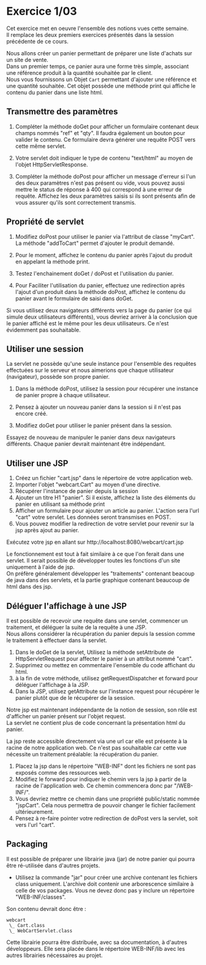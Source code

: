 # Exercice 1/03

Cet exercice met en oeuvre l'ensemble des notions vues cette semaine.  
Il remplace les deux premiers exercices présentés dans la session précédente de ce cours.

Nous allons créer un panier permettant de préparer une liste d'achats sur un site de vente.  
Dans un premier temps, ce panier aura une forme très simple, associant une référence produit à la quantité souhaitée par le client.  
Nous vous fournissons un Objet `Cart` permettant d'ajouter une référence et une quantité souhaitée. Cet objet possède une méthode print qui affiche le contenu du panier dans une liste html.

## Transmettre des paramètres



1. Compléter la méthode doGet pour afficher un formulaire contenant deux champs nommés "ref" et "qty". Il faudra également un bouton pour valider le contenu. Ce formulaire devra générer une requête POST vers cette même servlet.  

1. Votre servlet doit indiquer le type de contenu "text/html" au moyen de l'objet HttpServletResponse.  

1. Compléter la méthode doPost pour afficher un message d'erreur si l'un des deux paramètres n'est pas présent ou vide, vous pouvez aussi mettre le status de réponse à 400 qui correspond à une erreur de requête. Affichez les deux paramètres saisis si ils sont présents afin de vous assurer qu'ils sont correctement transmis.

## Propriété de servlet

1. Modifiez doPost pour utiliser le panier via l'attribut de classe "myCart". La méthode "addToCart" permet d'ajouter le produit demandé.  

1. Pour le moment, affichez le contenu du panier après l'ajout du produit en appelant la méthode print.  

1. Testez l'enchainement doGet / doPost et l'utilisation du panier.  

1. Pour Faciliter l'utilisation du panier, effectuez une redirection après l'ajout d'un produit dans la méthode doPost, affichez le contenu du panier avant le formulaire de saisi dans doGet.  

Si vous utilisez deux navigateurs différents vers la page du panier (ce qui simule deux utilisateurs différents), vous devriez arriver à la conclusion que le panier affiché est le même pour les deux utilisateurs. Ce n'est évidemment pas souhaitable.

## Utiliser une session

La servlet ne possède qu'une seule instance pour l'ensemble des requêtes effectuées sur le serveur et nous aimerions que chaque utilisateur (navigateur), possède son propre panier.

1. Dans la méthode doPost, utilisez la session pour récupérer une instance de panier propre à chaque utilisateur.  

1. Pensez à ajouter un nouveau panier dans la session si il n'est pas encore créé.  

1. Modifiez doGet pour utiliser le panier présent dans la session.  

Essayez de nouveau de manipuler le panier dans deux navigateurs différents. Chaque panier devrait maintenant être indépendant.


## Utiliser une JSP

1. Créez un fichier "cart.jsp" dans le répertoire de votre application web.  
1. Importer l'objet "webcart.Cart" au moyen d'une directive.  
1. Récupérer l'instance de panier depuis la session  
1. Ajouter un titre H1 "panier". Si il existe, affichez la liste des éléments du panier en utilisant sa méthode print  
1. Afficher un formulaire pour ajouter un article au panier. L'action sera l'url "cart" votre servlet. Les données seront transmises en POST.  
1. Vous pouvez modifier la redirection de votre servlet pour revenir sur la jsp après ajout au panier.  

Exécutez votre jsp en allant sur http://localhost:8080/webcart/cart.jsp

Le fonctionnement est tout à fait similaire à ce que l'on ferait dans une servlet. Il serait possible de développer toutes les fonctions d'un site uniquement à l'aide de jsp.  
On préfère généralement développer les "traitements" contenant beacoup de java dans des servlets, et la partie graphique contenant beaucoup de html dans des jsp.


## Déléguer l'affichage à une JSP

Il est possible de recevoir une requête dans une servlet, commencer un traitement, et déléguer la suite de la requête à une JSP.  
Nous allons considérer la récupération du panier depuis la session comme le traitement à effectuer dans la servlet.

1. Dans le doGet de la servlet, Utilisez la méthode setAttribute de HttpServletRequest pour affecter le panier à un attribut nommé "cart".  
1. Supprimez ou mettez en commentaire l'ensemble du code affichant du html.  
1. à la fin de votre méthode, utilisez getRequestDispatcher et forward pour déléguer l'affichage à la JSP.  
1. Dans la JSP, utilisez getAttribute sur l'instance request pour récupérer le panier plutôt que de le récupérer de la session.  

Notre jsp est maintenant indépendante de la notion de session, son rôle est d'afficher un panier présent sur l'objet request.  
La servlet ne contient plus de code concernant la présentation html du panier.

La jsp reste accessible directement via une url car elle est présente à la racine de notre application web. Ce n'est pas souhaitable car cette vue nécessite un traitement préalable: la récupération du panier.

1. Placez la jsp dans le répertoire "WEB-INF" dont les fichiers ne sont pas exposés comme des ressources web.  
1. Modifiez le forward pour indiquer le chemin vers la jsp à partir de la racine de l'application web. Ce chemin commencera donc par "/WEB-INF/".  
1. Vous devriez mettre ce chemin dans une propriété public/static nommée "jspCart". Cela nous permettra de pouvoir changer le fichier facilement ultérieurement.  
1. Pensez à re-faire pointer votre redirection de doPost vers la servlet, soit vers l'url "cart".  


## Packaging

Il est possible de préparer une librairie java (jar) de notre panier qui pourra être ré-utilisée dans d'autres projets.

* Utilisez la commande "jar" pour créer une archive contenant les fichiers class uniquement. L'archive doit contenir une arborescence similaire à celle de vos packages. Vous ne devez donc pas y inclure un répertoire "WEB-INF/classes".

Son contenu devrait donc être :
```
webcart
 \_ Cart.class
 \_ WebCartServlet.class 
```

Cette librairie pourra être distribuée, avec sa documentation, à d'autres développeurs. Elle sera placée dans le répertoire WEB-INF/lib avec les autres librairies nécessaires au projet.

